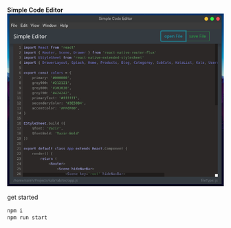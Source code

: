 **Simple Code Editor**
![screenshot](https://github.com/ssshojaei/simpleCodeEditor/blob/master/screenshots/screen01.png?raw=true  "screenshot")

get started
```
npm i
npm run start
```
